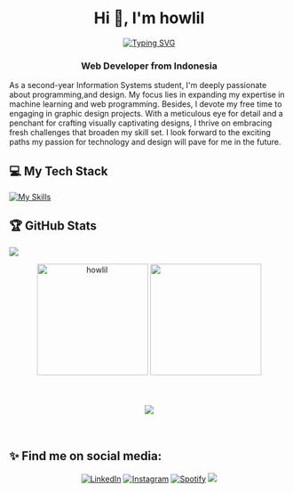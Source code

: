 
<h1 align="center">Hi 👋, I'm howlil</h1>

<div align="center">
    <a href="https://git.io/typing-svg"><img src="https://readme-typing-svg.demolab.com?font=Fira+Code&pause=1000&color=F7006E&center=true&vCenter=true&width=435&lines=Mhd+Ulil+Abshar;2211521003;Andalas+University" alt="Typing SVG"/></a>
</div>

<h3 align="center">Web Developer from Indonesia</h3>
<p>As a second-year Information Systems student, I'm deeply passionate about programming,and design. My focus lies in expanding my expertise in machine learning and web programming. Besides, I devote my free time to engaging in graphic design projects. With a meticulous eye for detail and a penchant for crafting visually captivating designs, I thrive on embracing fresh challenges that broaden my skill set. I look forward to the exciting paths my passion for technology and design will pave for me in the future.</p>

## 💻 My Tech Stack

[![My Skills](https://skillicons.dev/icons?i=js,nodejs,react,tailwind,nextjs,md,mysql,postgres,postman,vite,figma&theme=dark)](https://skillicons.dev)

## 🏆 GitHub Stats
     
[![](https://visitcount.itsvg.in/api?id=howlil&icon=1&color=6)](https://visitcount.itsvg.in)
<br>

 <div align="center" margin-top="10px">
  <img height="200"  src="https://github-readme-stats.vercel.app/api/top-langs?username=howlil&theme=tokyonight&show_icons=true&locale=en&layout=compact&langs_count=10" alt="howlil" />
<!--          <img height="210em"  src="https://github-readme-stats.vercel.app/api?username=howlil&show_icons=true&include_all_commits=true&count_private=true&locale=en&theme=tokyonight" alt="howlil" /> -->
      <img height="200" src="https://github-readme-stats-eight-theta.vercel.app/api?username=howlil&show_icons=true&theme=tokyonight&include_all_commits=true&count_private=true"/>
<!--   <img  height="210" src="https://github-readme-streak-stats.herokuapp.com/?user=howlil&theme=tokyonight" alt="howlil" />  -->
</div>
 <!--    <img height="170em" align ="left" src="https://github-readme-stats.vercel.app/api?username=howlil&show_icons=true&include_all_commits=true&count_private=true&locale=en&theme=tokyonight" alt="howlil" /> -->

  <br>
   
<div align="center"  margin-top="10px">
    <a href = "https://github.com/howlil/">
<!--                 <img src="https://github-profile-trophy.vercel.app/?username=howlil&column=-1&theme=tokyonight" /> -->
        <br>
        <br>
             <img src="https://github-readme-activity-graph.vercel.app/graph?username=howlil&theme=nightowl" />
        <br>
        <br>
    </a>
</div>
<br>


 

<!--          <img height="170em" align="center" src="https://github-readme-stats.vercel.app/api?username=howlil&show_icons=true&include_all_commits=true&count_private=true&locale=en&theme=tokyonight" alt="howlil" /> -->
 


## ✨ Find me on social media:
  <p align = "center">
      <a href="https://www.linkedin.com/in/mhdulilabshar/" target="_blank"><img src="https://img.shields.io/badge/LinkedIn-0077B5?style=for-the-badge&logo=linkedin&logoColor=white" alt="LinkedIn"></a>
      <a href="https://www.instagram.com/mraulabsr " target="_blank"><img src="https://img.shields.io/badge/Instagram-E4405F?style=for-the-badge&logo=instagram&logoColor=white" alt="Instagram"></a>
      <a href="https://open.spotify.com/user/z4ev34sfeu2es0va2z906y0cx " target="_blank"><img src="https://img.shields.io/badge/Spotify-%231ED760.svg?&style=for-the-badge&logo=spotify&logoColor=white" alt="Spotify"></a>
      <a href="mailto:mhdulilabshar27@gmail.com"><img src="https://img.shields.io/badge/Gmail-D14836?style=for-the-badge&logo=gmail&logoColor=white"/></a>
  </p>



